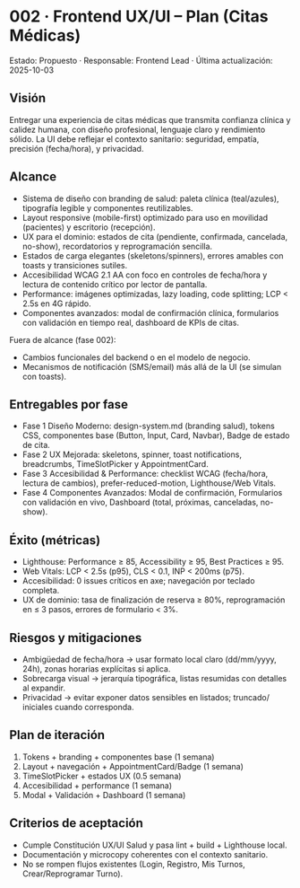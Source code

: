# 002 · Frontend UX/UI – Plan (Citas Médicas)

Estado: Propuesto · Responsable: Frontend Lead · Última actualización: 2025-10-03

## Visión

Entregar una experiencia de citas médicas que transmita confianza clínica y calidez humana, con diseño profesional, lenguaje claro y rendimiento sólido. La UI debe reflejar el contexto sanitario: seguridad, empatía, precisión (fecha/hora), y privacidad.

## Alcance

- Sistema de diseño con branding de salud: paleta clínica (teal/azules), tipografía legible y componentes reutilizables.
- Layout responsive (mobile-first) optimizado para uso en movilidad (pacientes) y escritorio (recepción).
- UX para el dominio: estados de cita (pendiente, confirmada, cancelada, no-show), recordatorios y reprogramación sencilla.
- Estados de carga elegantes (skeletons/spinners), errores amables con toasts y transiciones sutiles.
- Accesibilidad WCAG 2.1 AA con foco en controles de fecha/hora y lectura de contenido crítico por lector de pantalla.
- Performance: imágenes optimizadas, lazy loading, code splitting; LCP < 2.5s en 4G rápido.
- Componentes avanzados: modal de confirmación clínica, formularios con validación en tiempo real, dashboard de KPIs de citas.

Fuera de alcance (fase 002):

- Cambios funcionales del backend o en el modelo de negocio.
- Mecanismos de notificación (SMS/email) más allá de la UI (se simulan con toasts).

## Entregables por fase

- Fase 1 Diseño Moderno: design-system.md (branding salud), tokens CSS, componentes base (Button, Input, Card, Navbar), Badge de estado de cita.
- Fase 2 UX Mejorada: skeletons, spinner, toast notifications, breadcrumbs, TimeSlotPicker y AppointmentCard.
- Fase 3 Accesibilidad & Performance: checklist WCAG (fecha/hora, lectura de cambios), prefer-reduced-motion, Lighthouse/Web Vitals.
- Fase 4 Componentes Avanzados: Modal de confirmación, Formularios con validación en vivo, Dashboard (total, próximas, canceladas, no-show).

## Éxito (métricas)

- Lighthouse: Performance ≥ 85, Accessibility ≥ 95, Best Practices ≥ 95.
- Web Vitals: LCP < 2.5s (p95), CLS < 0.1, INP < 200ms (p75).
- Accesibilidad: 0 issues críticos en axe; navegación por teclado completa.
- UX de dominio: tasa de finalización de reserva ≥ 80%, reprogramación en ≤ 3 pasos, errores de formulario < 3%.

## Riesgos y mitigaciones

- Ambigüedad de fecha/hora → usar formato local claro (dd/mm/yyyy, 24h), zonas horarias explícitas si aplica.
- Sobrecarga visual → jerarquía tipográfica, listas resumidas con detalles al expandir.
- Privacidad → evitar exponer datos sensibles en listados; truncado/ iniciales cuando corresponda.

## Plan de iteración

1. Tokens + branding + componentes base (1 semana)
2. Layout + navegación + AppointmentCard/Badge (1 semana)
3. TimeSlotPicker + estados UX (0.5 semana)
4. Accesibilidad + performance (1 semana)
5. Modal + Validación + Dashboard (1 semana)

## Criterios de aceptación

- Cumple Constitución UX/UI Salud y pasa lint + build + Lighthouse local.
- Documentación y microcopy coherentes con el contexto sanitario.
- No se rompen flujos existentes (Login, Registro, Mis Turnos, Crear/Reprogramar Turno).
